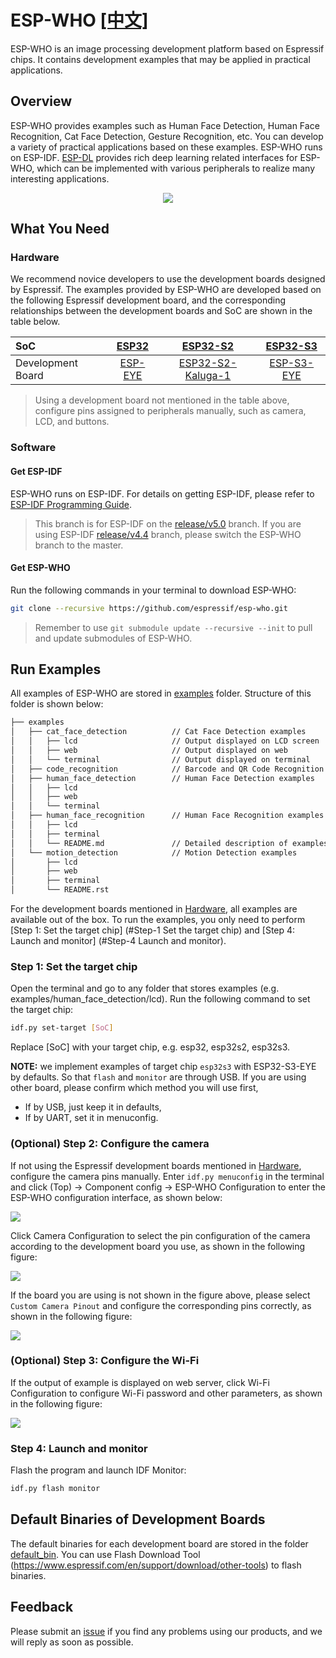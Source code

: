 # ESP-WHO [[中文]](./README_CN.md)

ESP-WHO is an image processing development platform based on Espressif chips. It contains development examples that may be applied in practical applications.

## Overview

ESP-WHO provides examples such as Human Face Detection, Human Face Recognition, Cat Face Detection, Gesture Recognition, etc. You can develop a variety of practical applications based on these examples. ESP-WHO runs on ESP-IDF. [ESP-DL](https://github.com/espressif/esp-dl) provides rich deep learning related interfaces for ESP-WHO, which can be implemented with various peripherals to realize many interesting applications.

<p align="center">
    <img width="%" src="./img/architecture_en.drawio.svg"> 
</p>



## What You Need

### Hardware

We recommend novice developers to use the development boards designed by Espressif. The examples provided by ESP-WHO are developed based on the following Espressif development board, and the corresponding relationships between the development boards and SoC are shown in the table below.
    
|    SoC    | [ESP32](https://www.espressif.com/en/products/socs/esp32) | [ESP32-S2](https://www.espressif.com/en/products/socs/esp32-s2) | [ESP32-S3](https://www.espressif.com/en/products/socs/esp32-s3) |
| :------- | :----------------------------------------------------------: | :----------------------------------------------------------: | :----------------------------------------------------------: |
| Development Board | [ESP-EYE](https://www.espressif.com/en/products/devkits/esp-eye/overview) | [ESP32-S2-Kaluga-1](https://docs.espressif.com/projects/esp-idf/en/latest/esp32s2/hw-reference/esp32s2/user-guide-esp32-s2-kaluga-1-kit.html) | [ESP-S3-EYE](https://www.espressif.com/en/products/devkits/esp-s3-eye/overview) |

> Using a development board not mentioned in the table above, configure pins assigned to peripherals manually, such as camera, LCD, and buttons.

### Software

#### Get ESP-IDF

ESP-WHO runs on ESP-IDF. For details on getting ESP-IDF, please refer to [ESP-IDF Programming Guide](https://idf.espressif.com/).

> This branch is for ESP-IDF on the [release/v5.0](https://github.com/espressif/esp-idf/tree/release/v5.0) branch. If you are using ESP-IDF [release/v4.4](https://github.com/espressif/esp-idf/tree/release/v4.4) branch, please switch the ESP-WHO branch to the master.

#### Get ESP-WHO

Run the following commands in your terminal to download ESP-WHO:

```bash
git clone --recursive https://github.com/espressif/esp-who.git
```

> Remember to use ``git submodule update --recursive --init`` to pull and update submodules of ESP-WHO.

## Run Examples

All examples of ESP-WHO are stored in [examples](./examples) folder. Structure of this folder is shown below:

```bash
├── examples
│   ├── cat_face_detection          // Cat Face Detection examples
│   │   ├── lcd                     // Output displayed on LCD screen
│   │   ├── web                     // Output displayed on web
│   │   └── terminal                // Output displayed on terminal
│   ├── code_recognition            // Barcode and QR Code Recognition examples
│   ├── human_face_detection        // Human Face Detection examples
│   │   ├── lcd
│   │   ├── web
│   │   └── terminal
│   ├── human_face_recognition      // Human Face Recognition examples
│   │   ├── lcd
│   │   ├── terminal
│   │   └── README.md               // Detailed description of examples
│   └── motion_detection            // Motion Detection examples
│       ├── lcd 
│       ├── web
│       ├── terminal
│       └── README.rst              
```

For the development boards mentioned in [Hardware](#Hardware), all examples are available out of the box. To run the examples, you only need to perform [Step 1: Set the target chip] (#Step-1 Set the target chip) and [Step 4: Launch and monitor] (#Step-4 Launch and monitor).

### Step 1: Set the target chip

Open the terminal and go to any folder that stores examples (e.g. examples/human_face_detection/lcd). Run the following command to set the target chip: 

```bash
idf.py set-target [SoC]
```

Replace [SoC] with your target chip, e.g. esp32, esp32s2, esp32s3.

**NOTE:** we implement examples of target chip `esp32s3` with ESP32-S3-EYE by defaults. So that `flash` and `monitor` are through USB. If you are using other board, please confirm which method you will use first,

- If by USB, just keep it in defaults,
- If by UART, set it in menuconfig.

### (Optional) Step 2: Configure the camera

If not using the Espressif development boards mentioned in [Hardware](#Hardware), configure the camera pins manually. Enter `idf.py menuconfig` in the terminal and click (Top) -> Component config -> ESP-WHO Configuration to enter the ESP-WHO configuration interface, as shown below:

![](./img/esp-who_config.png)

Click Camera Configuration to select the pin configuration of the camera according to the development board you use, as shown in the following figure:

![](./img/esp-who_config_camera_config_select_pinout.png)

If the board you are using is not shown in the figure above, please select ``Custom Camera Pinout`` and configure the corresponding pins correctly, as shown in the following figure: 

![](./img/esp-who_config_camera_config_custom.png)

### (Optional) Step 3: Configure the Wi-Fi

If the output of example is displayed on web server, click Wi-Fi Configuration to configure Wi-Fi password and other parameters, as shown in the following figure: 

![](./img/esp-who_config_wifi_config.png)

### Step 4: Launch and monitor

Flash the program and launch IDF Monitor:

```bash
idf.py flash monitor
```


## Default Binaries of Development Boards

The default binaries for each development board are stored in the folder [default_bin](./default_bin). You can use Flash Download Tool (https://www.espressif.com/en/support/download/other-tools) to flash binaries.



## Feedback


Please submit an [issue](https://github.com/espressif/esp-who/issues) if you find any problems using our products, and we will reply as soon as possible.
